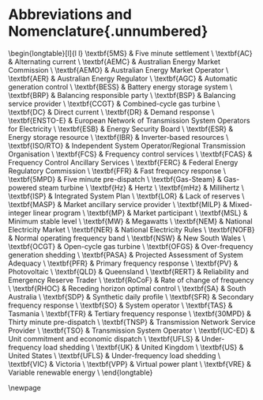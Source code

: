 # Abbreviations and Nomenclature{.unnumbered}

\begin{longtable}[l]{l l}
\textbf{5MS} & Five minute settlement \\
\textbf{AC} & Alternating current \\
\textbf{AEMC} & Australian Energy Market Commission \\ 
\textbf{AEMO} & Australian Energy Market Operator \\
\textbf{AER} & Australian Energy Regulator \\
\textbf{AGC} & Automatic generation control \\
\textbf{BESS} & Battery energy storage system \\
\textbf{BRP} & Balancing responsible party \\
\textbf{BSP} & Balancing service provider \\
\textbf{CCGT} & Combined-cycle gas turbine \\
\textbf{DC} & Direct current \\
\textbf{DR} & Demand response \\
\textbf{ENSTO-E} & European Network of Transmission System Operators for Electricity \\
\textbf{ESB} & Energy Security Board \\
\textbf{ESR} & Energy storage resource \\
\textbf{IBR} & Inverter-based resources \\
\textbf{ISO/RTO} &  Independent System Operator/Regional Transmission Organisation \\
\textbf{FCS} & Frequency control services \\
\textbf{FCAS} & Frequency Control Ancillary Services \\
\textbf{FERC} & Federal Energy Regulatory Commission \\
\textbf{FFR} & Fast frequency response \\
\textbf{5MPD} & Five minute pre-dispatch \\
\textbf{Gas-Steam} & Gas-powered steam turbine \\
\textbf{Hz} & Hertz \\
\textbf{mHz} & Millihertz \\
\textbf{ISP} & Integrated System Plan \\
\textbf{LOR} & Lack of reserves \\
\textbf{MASP} & Market ancillary service provider \\
\textbf{MILP} & Mixed-integer linear program \\
\textbf{MP} & Market participant \\
\textbf{MSL} & Minimum stable level \\
\textbf{MW} & Megawatts \\
\textbf{NEM} & National Electricity Market \\
\textbf{NER} & National Electricity Rules \\
\textbf{NOFB} & Normal operating frequency band \\
\textbf{NSW} & New South Wales \\
\textbf{OCGT} & Open-cycle gas turbine \\
\textbf{OFGS} & Over-frequency generation shedding \\
\textbf{PASA} & Projected Assessment of System Adequacy \\
\textbf{PFR} & Primary frequency response \\
\textbf{PV} & Photovoltaic \\
\textbf{QLD} & Queensland \\
\textbf{RERT} & Reliability and Emergency Reserve Trader \\
\textbf{RoCoF} & Rate of change of frequency \\
\textbf{RHOC} & Receding horizon optimal control \\
\textbf{SA} &  South Australia \\
\textbf{SDP} & Synthetic daily profile \\
\textbf{SFR} & Secondary frequency response \\
\textbf{SO} & System operator \\
\textbf{TAS} & Tasmania \\
\textbf{TFR} & Tertiary frequency response \\
\textbf{30MPD} & Thirty minute pre-dispatch \\
\textbf{TNSP} & Transmission Network Service Provider \\
\textbf{TSO} & Transmission System Operator \\
\textbf{UC-ED} & Unit commitment and economic dispatch \\
\textbf{UFLS} & Under-frequency load shedding \\
\textbf{UK} & United Kingdom \\
\textbf{US} & United States \\
\textbf{UFLS} & Under-frequency load shedding \\
\textbf{VIC} & Victoria \\
\textbf{VPP} & Virtual power plant \\
\textbf{VRE} & Variable renewable energy \\
\end{longtable}

\newpage

